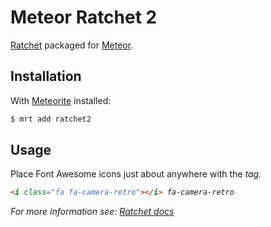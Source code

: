 # Meteor Ratchet 2

[Ratchet](http://goratchet.com/) packaged for [Meteor](http://meteor.com).

## Installation

With [Meteorite](https://github.com/oortcloud/meteorite) installed:

```sh
$ mrt add ratchet2
```
## Usage

Place Font Awesome icons just about anywhere with the <i> tag.

```HTML
<i class="fa fa-camera-retro"></i> fa-camera-retro
```

For more information see: [Ratchet docs](http://goratchet.com/components/)
